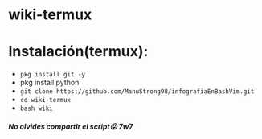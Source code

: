 # wiki-termux

# Instalación(termux):

* `pkg install git -y`
* pkg install python
* `git clone https://github.com/ManuStrong98/infografiaEnBashVim.git`
* `cd wiki-termux`
* `bash wiki`

##### No olvides compartir el script😛 7w7
